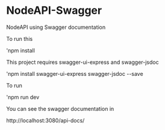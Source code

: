# NodeAPI-Swagger
NodeAPI using Swagger documentation

To run this

'npm install  

This project requires swagger-ui-express and swagger-jsdoc

'npm install swagger-ui-express swagger-jsdoc --save

To run 

'npm run dev

You can see the swagger documentation in 

http://localhost:3080/api-docs/